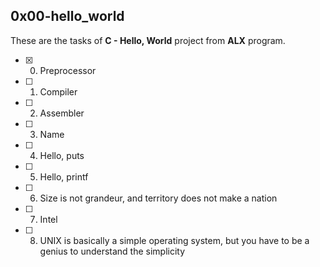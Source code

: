 ## 0x00-hello_world

These are the tasks of **C - Hello, World** project from **ALX** program.

-[x] 0. Preprocessor
-[ ] 1. Compiler
-[ ] 2. Assembler
-[ ] 3. Name
-[ ] 4. Hello, puts
-[ ] 5. Hello, printf
-[ ] 6. Size is not grandeur, and territory does not make a nation
-[ ] 7. Intel
-[ ] 8. UNIX is basically a simple operating system, but you have to be a genius to understand the simplicity
